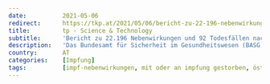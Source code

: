 ```yaml
---
date:          2021-05-06
redirect:      https://tkp.at/2021/05/06/bericht-zu-22-196-nebenwirkungen-und-92-todesfaellen-nach-corona-impfungen-in-oesterreich/
title:         tp - Science & Technology
subtitle:      'Bericht zu 22.196 Nebenwirkungen und 92 Todesfällen nach Corona-Impfungen in Österreich'
description:   'Das Bundesamt für Sicherheit im Gesundheitswesen (BASG) ist in Österreich für die Erfassung und Auswertung von Nebenwirkungen und Problemen inklusive Todesfällen verantwortlich. Es gibt insbesondere seit einiger Zeit Wochenberichte zu den Auswirkungen der mit bedingten Zulassungen versehenen Corona Impfstoffe, von den in 22.196 Meldungen zu vermuteten Nebenwirkungen sowie 92 Todesfällen eingegangen waren. Verabreicht wurden laut …'
country:       AT
categories:    [Impfung]
tags:          [impf-nebenwirkungen, mit oder an impfung gestorben, österreich]
---
```

